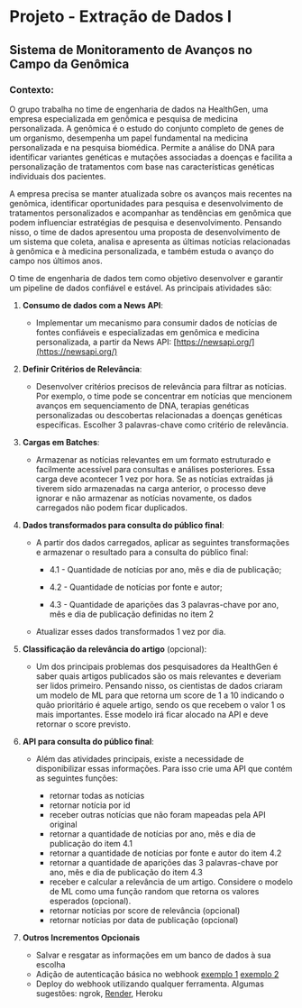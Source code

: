 # Projeto - Extração de Dados I

## Sistema de Monitoramento de Avanços no Campo da Genômica

### Contexto:

O grupo trabalha no time de engenharia de dados na HealthGen, uma empresa especializada em genômica e pesquisa de medicina personalizada. A genômica é o estudo do conjunto completo de genes de um organismo, desempenha um papel fundamental na medicina personalizada e na pesquisa biomédica. Permite a análise do DNA para identificar variantes genéticas e mutações associadas a doenças e facilita a personalização de tratamentos com base nas características genéticas individuais dos pacientes.

A empresa precisa se manter atualizada sobre os avanços mais recentes na genômica, identificar oportunidades para pesquisa e desenvolvimento de tratamentos personalizados e acompanhar as tendências em genômica que podem influenciar estratégias de pesquisa e desenvolvimento. Pensando nisso, o time de dados apresentou uma proposta de desenvolvimento de um sistema que coleta, analisa e apresenta as últimas notícias relacionadas à genômica e à medicina personalizada, e também estuda o avanço do campo nos últimos anos.

O time de engenharia de dados tem como objetivo desenvolver e garantir um pipeline de dados confiável e estável. As principais atividades são:

1. **Consumo de dados com a News API**:

   - Implementar um mecanismo para consumir dados de notícias de fontes confiáveis e especializadas em genômica e medicina personalizada, a partir da News API:
     [https://newsapi.org/](https://newsapi.org/)

2. **Definir Critérios de Relevância**:

   - Desenvolver critérios precisos de relevância para filtrar as notícias. Por exemplo, o time pode se concentrar em notícias que mencionem avanços em sequenciamento de DNA, terapias genéticas personalizadas ou descobertas relacionadas a doenças genéticas específicas. Escolher 3 palavras-chave como critério de relevância.

3. **Cargas em Batches**:

   - Armazenar as notícias relevantes em um formato estruturado e facilmente acessível para consultas e análises posteriores. Essa carga deve acontecer 1 vez por hora. Se as notícias extraídas já tiverem sido armazenadas na carga anterior, o processo deve ignorar e não armazenar as notícias novamente, os dados carregados não podem ficar duplicados.

4. **Dados transformados para consulta do público final**:

   - A partir dos dados carregados, aplicar as seguintes transformações e armazenar o resultado para a consulta do público final:

     - 4.1 - Quantidade de notícias por ano, mês e dia de publicação;

     - 4.2 - Quantidade de notícias por fonte e autor;

     - 4.3 - Quantidade de aparições das 3 palavras-chave por ano, mês e dia de publicação definidas no item 2

   - Atualizar esses dados transformados 1 vez por dia.

5. **Classificação da relevância do artigo** (opcional):

    - Um dos principais problemas dos pesquisadores da HealthGen é saber quais artigos publicados são os mais relevantes e deveriam ser lidos primeiro. Pensando nisso, os cientistas de dados criaram um modelo de ML para que retorna um score de 1 a 10 indicando o quão prioritário é aquele artigo, sendo os que recebem o valor 1 os mais importantes. Esse modelo irá ficar alocado na API e deve retornar o score previsto.

6. **API para consulta do público final**:

    - Além das atividades principais, existe a necessidade de disponibilizar essas informações. Para isso crie uma API que contém as seguintes funções:

        - retornar todas as notícias
        - retornar notícia por id
        - receber outras notícias que não foram mapeadas pela API original
        - retornar a quantidade de notícias por ano, mês e dia de publicação do item 4.1
        - retornar a quantidade de notícias por fonte e autor do item 4.2
        - retornar a quantidade de aparições das 3 palavras-chave por ano, mês e dia de publicação  do item 4.3
        - receber e calcular a relevância de um artigo. Considere o modelo de ML como uma função random que retorna os valores esperados (opcional).
        - retornar notícias por score de relevância (opcional)
        - retornar notícias por data de publicação (opcional)


7. **Outros Incrementos Opcionais**
   
   - Salvar e resgatar as informações em um banco de dados à sua escolha 
   - Adição de autenticação básica no webhook [exemplo 1](https://peter-nhan.github.io/posts/Webhook-Python-Curl-DNAC/) [exemplo 2](https://dev.to/koladev/building-a-web-service-whatsapp-cloud-api-flask-webhook-configuration-part-2-l1k)
   - Deploy do webhook utilizando qualquer ferramenta. Algumas sugestões: ngrok, [Render](https://render.com/), Heroku

